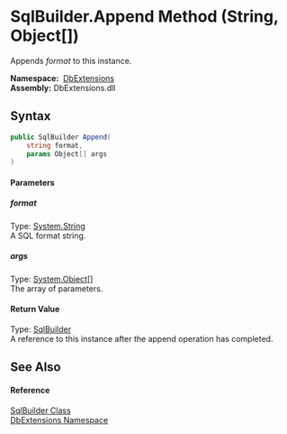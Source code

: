 SqlBuilder.Append Method (String, Object[])
===========================================
Appends *format* to this instance.

  **Namespace:**  [DbExtensions][1]  
  **Assembly:** DbExtensions.dll

Syntax
------

```csharp
public SqlBuilder Append(
	string format,
	params Object[] args
)
```

#### Parameters

##### *format*
Type: [System.String][2]  
A SQL format string.

##### *args*
Type: [System.Object][3][]  
The array of parameters.

#### Return Value
Type: [SqlBuilder][4]  
A reference to this instance after the append operation has completed.

See Also
--------

#### Reference
[SqlBuilder Class][4]  
[DbExtensions Namespace][1]  

[1]: ../README.md
[2]: https://docs.microsoft.com/dotnet/api/system.string
[3]: https://docs.microsoft.com/dotnet/api/system.object
[4]: README.md